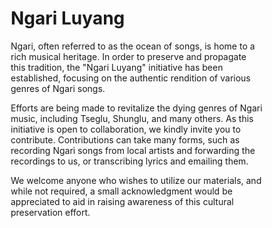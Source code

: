 

<!DOCTYPE html>
<html>
<head>


<style>
* {
  box-sizing: border-box;
}

/* Create two equal columns that floats next to each other */
.column {
  float: left;
  width: 50%;
  padding: 10px;
}

/* Clear floats after the columns */
.row:after {
  content: "";
  display: table;
  clear: both;
}
/* Style the buttons */
.btn {
  border: none;
  outline: none;
  padding: 12px 16px;
  background-color: #f1f1f1;
  cursor: pointer;
}

.btn:hover {
  background-color: #ddd;
}

.btn.active {
  background-color: #666;
  color: white;
}
</style>
</head>
<body>

<h1>Ngari Luyang</h1>
Ngari, often referred to as the ocean of songs, is home to a rich musical heritage. In order to preserve and propagate this tradition, the "Ngari Luyang" initiative has been established, focusing on the authentic rendition of various genres of Ngari songs.

Efforts are being made to revitalize the dying genres of Ngari music, including Tseglu, Shunglu, and many others. As this initiative is open to collaboration, we kindly invite you to contribute. Contributions can take many forms, such as recording Ngari songs from local artists and forwarding the recordings to us, or transcribing lyrics and emailing them.

We welcome anyone who wishes to utilize our materials, and while not required, a small acknowledgment would be appreciated to aid in raising awareness of this cultural preservation effort.
</body>
</html>
